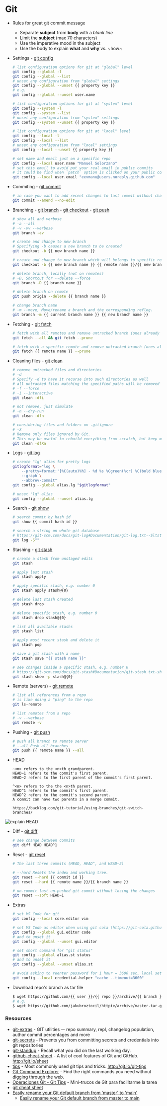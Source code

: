 # Git

- Rules for great git commit message
    - Separate **subject** from **body** with a *blank line*
    - Limit the **subject** (max 70 characters)
    - Use the imperative mood in the subject
    - Use the body to explain **what** and **why** vs. ~how~

- Settings - [git config](https://git-scm.com/docs/git-config)

    ```bash
    # list configuration options for git at "global" level
    git config --global -l
    git config --global --list
    # unset any configuration from "global" settings
    git config --global --unset {{ property key }}
    # e.g.
    git config --global --unset user.name

    # list configuration options for git at "system" level
    git config --system -l
    git config --system --list
    # unset any configuration from "system" settings
    git config --system --unset {{ property key }}

    # list configuration options for git at "local" level
    git config --local -l
    git config --local --list
    # unset any configuration from "local" settings
    git config --local --unset {{ property key }}

    # set name and email just on a specific repo
    git config --local user.name "Manuel Solorzano"
    # set this email to avoid put your real email in public commits
    # it could be find when `patch` option is clicked on your public commits
    git config --local user.email "eevmanu@users.noreply.github.com"
    ```

- Commiting - [git commit](https://git-scm.com/docs/git-commit)

    ```bash
    # in case you want to add recent changes to last commit without changing commit message
    git commit --amend --no-edit
    ```

- Branching - [git branch](https://git-scm.com/docs/git-branch) - [git checkout](https://git-scm.com/docs/git-checkout) - [git push](https://git-scm.com/docs/git-push)

    ```bash
    # show all and verbose
    # -a --all
    # -v -vv --verbose
    git branch -av

    # create and change to new branch
    # Specifying -b causes a new branch to be created
    git checkout -b {{ new branch name }}

    # create and change to new branch which will belongs to specific remote
    git checkout -b {{ new branch name }} {{ remote name }}/{{ new branch name }}

    # delete branch, locally (not on remotes)
    # -D, Shortcut for --delete --force
    git branch -D {{ branch name }}

    # delete branch on remote
    git push origin --delete {{ branch name }}

    # change branch name
    # -m --move, Move/rename a branch and the corresponding reflog.
    git branch -m {{ current branch name }} {{ new branch name }}
    ```

- Fetching - [git fetch](https://git-scm.com/docs/git-fetch)

    ```bash
    # fetch with all remotes and remove untracked branch (ones already deleted)
    git fetch --all && git fetch --prune

    # fetch with a specific remote and remove untracked branch (ones already deleted)
    git fetch {{ remote name }} --prune
    ```

- Cleaning files - [git clean](https://git-scm.com/docs/git-clean)

    ```bash
    # remove untracked files and directories
    # -d
    # Specify -d to have it recurse into such directories as well
    # all untracked files matching the specified paths will be removed
    # -f --force
    # -i --interactive
    git clean -dfi

    # not remove, just simulate
    # -n --dry-run
    git clean -dfn

    # considering files and folders on .gitignore
    # -X
    # Remove only files ignored by Git.
    # This may be useful to rebuild everything from scratch, but keep manually created files.
    git clean -dfXn
    ```

- Logs - [git log](https://git-scm.com/docs/git-log)

    ```bash
    # create "lg" alias for pretty logs
    gitlogformat="log \
        --pretty=format:'[%C(auto)%h] - %d %s %Cgreen(%cr) %C(bold blue)<%an> %Creset' \
        --graph \
        --abbrev-commit"
    git config --global alias.lg "$gitlogformat"

    # unset "lg" alias
    git config --global --unset alias.lg
    ```

- Search - [git show](https://git-scm.com/docs/git-show)

    ```bash
    # search commit by hash id
    git show {{ commit hash id }}

    # search a string on whole git database
    # https://git-scm.com/docs/git-log#Documentation/git-log.txt--Sltstringgt
    git log -S""
    ```

- Stashing - [git stash](https://git-scm.com/docs/git-stash)

    ```bash
    # create a stash from unstaged edits
    git stash

    # apply last stash
    git stash apply

    # apply specific stash, e.g. number 0
    git stash apply stash@{0}

    # delete last stash created
    git stash drop

    # delete specific stash, e.g. number 0
    git stash drop stash@{0}

    # list all available stashs
    git stash list

    # apply most recent stash and delete it
    git stash pop

    # save a git stash with a name
    git stash save "{{ stash name }}"

    # see changes inside a specific stash, e.g. number 0
    # https://git-scm.com/docs/git-stash#Documentation/git-stash.txt-showltoptionsgtltstashgt
    git stash show -p stash@{0}
    ```

- Remote (servers) - [git remote](https://git-scm.com/docs/git-remote)

    ```bash
    # list all references from a repo
    # is like doing a "ping" to the repo
    git ls-remote

    # list remotes from a repo
    # -v --verbose
    git remote -v
    ```

- Pushing - [git push](https://git-scm.com/docs/git-push)

    ```bash
    # push all branch to remote server
    # --all Push all branches
    git push {{ remote name }} --all
    ```

- HEAD

    ```
    ~<n> refers to the <n>th grandparent.
    HEAD~1 refers to the commit's first parent.
    HEAD~2 refers to the first parent of the commit's first parent.

    ^<n> refers to the the <n>th parent.
    HEAD^1 refers to the commit's first parent.
    HEAD^2 refers to the commit's second parent.
    A commit can have two parents in a merge commit.

    https://backlog.com/git-tutorial/using-branches/git-switch-branches/
    ```

![explain HEAD](https://i.imgur.com/mSD77uh.png "explain HEAD")

- Diff - [git diff](https://git-scm.com/docs/git-diff)

    ```bash
    # see change between commits
    git diff HEAD HEAD^1
    ```

- Reset - [git reset](https://git-scm.com/docs/git-reset)

    ```bash
    # The last three commits (HEAD, HEAD^, and HEAD~2)

    # --hard Resets the index and working tree.
    git reset --hard {{ commit id }}
    git reset --hard {{ remote name }}/{{ branch name }}

    # un-commit last un-pushed git commit without losing the changes
    git reset --soft HEAD~1
    ```

- Extras

    ```bash
    # set VS Code for git
    git config --local core.editor vim

    # set VS Code as editor when using git cola (https://git-cola.github.io/)
    git config --global gui.editor code
    # and to unset it
    git config --global --unset gui.editor

    # set short command for "git status"
    git config --global alias.st status
    # and to unset it
    git config --global --unset alias.st

    # avoid asking to reenter password for 1 hour = 3600 sec, local setting
    git config --local credential.helper "cache --timeout=3600"
    ```

- Download repo's branch as tar file

    ```bash
    $ wget https://github.com/{{ user }}/{{ repo }}/archive/{{ branch }}.tar.gz
    # e.g.
    $ wget https://github.com/jakubroztocil/httpie/archive/master.tar.gz
    ```

### Resources

- [git-extras](https://github.com/tj/git-extras) - GIT utilities -- repo summary, repl, changelog population, author commit percentages and more
- [git-secrets](https://github.com/awslabs/git-secrets) - Prevents you from committing secrets and credentials into git repositories
- [git-standup](https://github.com/kamranahmedse/git-standup) - Recall what you did on the last working day.
- [github-cheat-sheet](https://github.com/tiimgreen/github-cheat-sheet) - A list of cool features of Git and GitHub. http://git.io/sheet
- [tips](https://github.com/git-tips/tips) - Most commonly used git tips and tricks. http://git.io/git-tips
- [Git Command Explorer](https://gitexplorer.com/) - Find the right commands you need without digging through the web.
- [Operaciones Git - Git Tips](https://gist.github.com/jelcaf/1404619) - Mini-trucos de Git para facilitarme la tarea
- [git cheat sheet](http://www.cheat-sheets.org/saved-copy/git-cheat-sheet.pdf)
- [Easily rename your Git default branch from 'master' to 'main' ](https://twitter.com/shanselman/status/1269838158650195968)
    - [Easily rename your Git default branch from master to main](https://www.hanselman.com/blog/EasilyRenameYourGitDefaultBranchFromMasterToMain.aspx)
